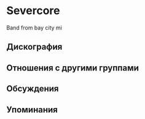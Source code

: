 # Severcore

Band from bay city mi

## Дискография


## Отношения с другими группами


## Обсуждения


## Упоминания

